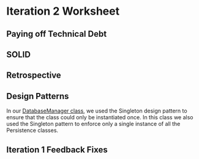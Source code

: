 Iteration 2 Worksheet
=====================

Paying off Technical Debt
-----------------


SOLID
----------------



Retrospective
----------



Design Patterns
-----
In our [DatabaseManager class](https://code.cs.umanitoba.ca/winter-2022-a02/group-14/warehouse-inventory-system/-/blob/development/app/src/main/java/database/DatabaseManager.java), we used the Singleton design pattern to ensure that the class could only be instantiated once. In this class we also used the Singleton pattern to enforce only a single instance of all the Persistence classes.


Iteration 1 Feedback Fixes
--------------

